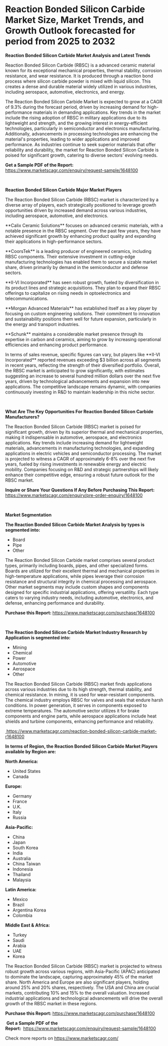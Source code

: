 <p><h1>Reaction Bonded Silicon Carbide Market Size, Market Trends, and Growth Outlook forecasted for period from 2025 to 2032</h1></p><p><strong>Reaction Bonded Silicon Carbide Market Analysis and Latest Trends</strong></p>
<p><p>Reaction Bonded Silicon Carbide (RBSC) is a advanced ceramic material known for its exceptional mechanical properties, thermal stability, corrosion resistance, and wear resistance. It is produced through a reaction bond process where silicon carbide powder is mixed with liquid silicon. This creates a dense and durable material widely utilized in various industries, including aerospace, automotive, electronics, and energy.</p><p>The Reaction Bonded Silicon Carbide Market is expected to grow at a CAGR of 9.3% during the forecast period, driven by increasing demand for high-performance materials in demanding applications. Key trends in the market include the rising adoption of RBSC in military applications due to its lightweight and strength, and the growing interest in energy-efficient technologies, particularly in semiconductor and electronics manufacturing. Additionally, advancements in processing technologies are enhancing the material's properties, leading to wider applications and improved performance. As industries continue to seek superior materials that offer reliability and durability, the market for Reaction Bonded Silicon Carbide is poised for significant growth, catering to diverse sectors' evolving needs.</p></p>
<p><strong>Get a Sample PDF of the Report:&nbsp;</strong> <a href="https://www.marketscagr.com/enquiry/request-sample/1648100?utm_campaign=2213&utm_medium=2&utm_source=Github&utm_content=ia&utm_term=30012025&utm_id=reaction-bonded-silicon-carbide">https://www.marketscagr.com/enquiry/request-sample/1648100</a></p>
<p>&nbsp;</p>
<p><strong>Reaction Bonded Silicon Carbide Major Market Players</strong></p>
<p><p>The Reaction Bonded Silicon Carbide (RBSC) market is characterized by a diverse array of players, each strategically positioned to leverage growth opportunities driven by increased demand across various industries, including aerospace, automotive, and electronics.</p><p>**Calix Ceramic Solutions** focuses on advanced ceramic materials, with a notable presence in the RBSC segment. Over the past few years, they have achieved significant growth by enhancing product quality and expanding their applications in high-performance sectors.</p><p>**CoorsTek** is a leading producer of engineered ceramics, including RBSC components. Their extensive investment in cutting-edge manufacturing technologies has enabled them to secure a sizable market share, driven primarily by demand in the semiconductor and defense sectors.</p><p>**II-VI Incorporated** has seen robust growth, fueled by diversification in its product lines and strategic acquisitions. They plan to expand their RBSC offerings to capitalize on rising needs in optoelectronics and telecommunications.</p><p>**Morgan Advanced Materials** has established itself as a key player by focusing on custom engineering solutions. Their commitment to innovation and sustainability positions them well for future expansion, particularly in the energy and transport industries.</p><p>**Schunk** maintains a considerable market presence through its expertise in carbon and ceramics, aiming to grow by increasing operational efficiencies and enhancing product performance.</p><p>In terms of sales revenue, specific figures can vary, but players like **II-VI Incorporated** reported revenues exceeding $3 billion across all segments in recent years, reflecting the strength of their diversified portfolio. Overall, the RBSC market is anticipated to grow significantly, with estimates suggesting an increase to several hundred million dollars over the next five years, driven by technological advancements and expansion into new applications. The competitive landscape remains dynamic, with companies continuously investing in R&D to maintain leadership in this niche sector.</p></p>
<p>&nbsp;</p>
<p><strong>What Are The Key Opportunities For Reaction Bonded Silicon Carbide Manufacturers?</strong></p>
<p><p>The Reaction Bonded Silicon Carbide (RBSC) market is poised for significant growth, driven by its superior thermal and mechanical properties, making it indispensable in automotive, aerospace, and electronics applications. Key trends include increasing demand for lightweight materials, advancements in manufacturing technologies, and expanding applications in electric vehicles and semiconductor processing. The market is projected to witness a CAGR of approximately 6-8% over the next five years, fueled by rising investments in renewable energy and electric mobility. Companies focusing on R&D and strategic partnerships will likely enhance their competitive edge, ensuring a robust future outlook for the RBSC market.</p></p>
<p><strong>Inquire or Share Your Questions If Any Before Purchasing This Report:</strong> <a href="https://www.marketscagr.com/enquiry/pre-order-enquiry/1648100?utm_campaign=2213&utm_medium=2&utm_source=Github&utm_content=ia&utm_term=30012025&utm_id=reaction-bonded-silicon-carbide">https://www.marketscagr.com/enquiry/pre-order-enquiry/1648100</a></p>
<p>&nbsp;</p>
<p><strong>Market Segmentation</strong></p>
<p><strong>The Reaction Bonded Silicon Carbide Market Analysis by types is segmented into:</strong></p>
<p><ul><li>Board</li><li>Pipe</li><li>Other</li></ul></p>
<p><p>The Reaction Bonded Silicon Carbide market comprises several product types, primarily including boards, pipes, and other specialized forms. Boards are utilized for their excellent thermal and mechanical properties in high-temperature applications, while pipes leverage their corrosion resistance and structural integrity in chemical processing and aerospace. Other market segments may include custom shapes and components designed for specific industrial applications, offering versatility. Each type caters to varying industry needs, including automotive, electronics, and defense, enhancing performance and durability.</p></p>
<p><strong>Purchase this Report:&nbsp;</strong><a href="https://www.marketscagr.com/purchase/1648100?utm_campaign=2213&utm_medium=2&utm_source=Github&utm_content=ia&utm_term=30012025&utm_id=reaction-bonded-silicon-carbide">https://www.marketscagr.com/purchase/1648100</a></p>
<p>&nbsp;</p>
<p><strong>The Reaction Bonded Silicon Carbide Market Industry Research by Application is segmented into:</strong></p>
<p><ul><li>Mining</li><li>Chemical</li><li>Power</li><li>Automotive</li><li>Aerospace</li><li>Other</li></ul></p>
<p><p>The Reaction Bonded Silicon Carbide (RBSC) market finds applications across various industries due to its high strength, thermal stability, and chemical resistance. In mining, it is used for wear-resistant components. The chemical industry employs RBSC for valves and seals that endure harsh conditions. In power generation, it serves in components exposed to extreme temperatures. The automotive sector utilizes it for brake components and engine parts, while aerospace applications include heat shields and turbine components, enhancing performance and reliability.</p></p>
<p><a href="https://www.marketscagr.com/reaction-bonded-silicon-carbide-market-r1648100?utm_campaign=2213&utm_medium=2&utm_source=Github&utm_content=ia&utm_term=30012025&utm_id=reaction-bonded-silicon-carbide">&nbsp;https://www.marketscagr.com/reaction-bonded-silicon-carbide-market-r1648100</a></p>
<p><strong>In terms of Region, the Reaction Bonded Silicon Carbide Market Players available by Region are:</strong></p>
<p>
    <p> <strong> North America: </strong>
        <ul>
            <li>United States</li>
            <li>Canada</li>
        </ul>
        </p> 
    <p> <strong> Europe: </strong>
        <ul>
            <li>Germany</li>
            <li>France</li>
            <li>U.K.</li>
            <li>Italy</li>
            <li>Russia</li>
        </ul>
        </p> 
    <p> <strong> Asia-Pacific: </strong>
        <ul>
            <li>China</li>
            <li>Japan</li>
            <li>South Korea</li>
            <li>India</li>
            <li>Australia</li>
            <li>China Taiwan</li>
            <li>Indonesia</li>
            <li>Thailand</li>
            <li>Malaysia</li>
        </ul>
        </p> 
    <p> <strong> Latin America: </strong>
        <ul>
            <li>Mexico</li>
            <li>Brazil</li>
            <li>Argentina Korea</li>
            <li>Colombia</li>
        </ul>
        </p> 
    <p> <strong> Middle East & Africa: </strong>
        <ul>
            <li>Turkey</li>
            <li>Saudi</li>
            <li>Arabia</li>
            <li>UAE</li>
            <li>Korea</li>
        </ul>
    </p>
    </p>
<p><p>The Reaction Bonded Silicon Carbide (RBSC) market is projected to witness robust growth across various regions, with Asia-Pacific (APAC) anticipated to dominate the landscape, capturing approximately 45% of the market share. North America and Europe are also significant players, holding around 25% and 20% shares, respectively. The USA and China are crucial markets, contributing 10% and 15% to the overall valuation. Increased industrial applications and technological advancements will drive the overall growth of the RBSC market in these regions.</p></p>
<p><strong>Purchase this Report: </strong><a href="https://www.marketscagr.com/purchase/1648100?utm_campaign=2213&utm_medium=2&utm_source=Github&utm_content=ia&utm_term=30012025&utm_id=reaction-bonded-silicon-carbide">https://www.marketscagr.com/purchase/1648100</a></p>
<p>&nbsp;<strong>Get a Sample PDF of the Report:&nbsp;&nbsp;</strong><a href="https://www.marketscagr.com/enquiry/request-sample/1648100?utm_campaign=2213&utm_medium=2&utm_source=Github&utm_content=ia&utm_term=30012025&utm_id=reaction-bonded-silicon-carbide">https://www.marketscagr.com/enquiry/request-sample/1648100</a></p>
<p><strong></strong></p>
<p>Check more reports on <a href="https://www.marketscagr.com/?utm_campaign=2213&utm_medium=2&utm_source=Github&utm_content=ia&utm_term=30012025&utm_id=reaction-bonded-silicon-carbide">https://www.marketscagr.com/</a></p>